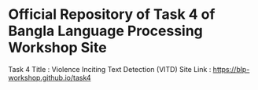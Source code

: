 # Official Repository of Task 4 of Bangla Language Processing Workshop Site
Task 4 Title : Violence Inciting Text Detection (VITD)
Site Link : https://blp-workshop.github.io/task4
